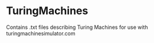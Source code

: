 # TuringMachines
Contains .txt files describing Turing Machines for use with turingmachinesimulator.com

